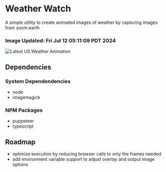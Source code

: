 # Weather Watch

A simple utility to create animated images of weather by capturing images from zoom.earth

### Image Updated: Fri Jul 12 05:11:09 PDT 2024

![Latest US Weather Animation](animations/2024-07-12.webp)

## Dependencies
### System Dependendencies
* node
* imagemagick
### NPM Packages
* puppeteer
* typescript

## Roadmap
* optimize execution by reducing browser calls to only the frames needed
* add environment variable support to adjust overlay and output image options
